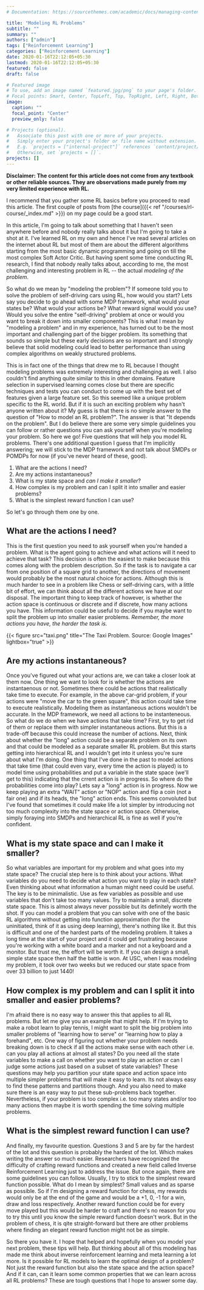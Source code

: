 ```yaml
---
# Documentation: https://sourcethemes.com/academic/docs/managing-content/

title: "Modeling RL Problems"
subtitle: ""
summary: ""
authors: ["admin"]
tags: ["Reinforcement Learning"]
categories: ["Reinforcement Learning"]
date: 2020-01-16T22:12:05+05:30
lastmod: 2020-01-16T22:12:05+05:30
featured: false
draft: false

# Featured image
# To use, add an image named `featured.jpg/png` to your page's folder.
# Focal points: Smart, Center, TopLeft, Top, TopRight, Left, Right, BottomLeft, Bottom, BottomRight.
image:
  caption: ""
  focal_point: "Center"
  preview_only: false

# Projects (optional).
#   Associate this post with one or more of your projects.
#   Simply enter your project's folder or file name without extension.
#   E.g. `projects = ["internal-project"]` references `content/project/deep-learning/index.md`.
#   Otherwise, set `projects = []`.
projects: []
---
```

**Disclaimer: The content for this article does not come from any textbook or other reliable sources. They are observations made purely from my very limited experience with RL.**
 
I recommend that you gather some RL basics before you proceed to read this article. The first couple of posts from [the course]({{< ref "/courses/rl-course/_index.md" >}}) on my page could be a good start.

In this article, I'm going to talk about something that I haven't seen anywhere before and nobody really talks about it but I'm going to take a shot at it. I've learned RL on my own and hence I've read several articles on the internet about RL but most of them are about the different algorithms starting from the most basic dynamic programming and going on till the most complex Soft Actor Critic. But having spent some time conducting RL research, I find that nobody really talks about, according to me, the most challenging and interesting problem in RL -- the actual _modeling of the problem_.

So what do we mean by "modeling the problem"? If someone told you to solve the problem of self-driving cars using RL, how would you start? Lets say you decide to go ahead with some MDP framework, what would your states be? What would your actions be? What reward signal would you use? Would you solve the entire "self-driving" problem at once or would you want to break it down into smaller components? This is what I mean by "modeling a problem" and in my experience, has turned out to be the most important and challenging part of the bigger problem. Its something that sounds so simple but these early decisions are so important and I strongly believe that solid modeling could lead to better performance than using complex algorithms on weakly structured problems.

This is in fact one of the things that drew me to RL because I thought modeling problems was extremely interesting and challenging as well. I also couldn't find anything quite similar to this in other domains. Feature selection in supervised learning comes close but there are specific techniques and tests you can conduct to come up with the best set of features given a large feature set. So this seemed like a unique problem specific to the RL world. But if it is such an exciting problem why hasn't anyone written about it? My guess is that there is no simple answer to the question of "How to model an RL problem?". The answer is that "It depends on the problem". But I do believe there are some very simple guidelines you can follow or rather questions you can ask yourself when you're modeling your problem. So here we go! Five questions that will help you model RL problems. There's one additional question I guess that I'm implicitly answering; we will stick to the MDP framework and not talk about SMDPs or POMDPs for now (if you've never heard of these, good).

1. What are the actions I need?
2. Are my actions instantaneous?
3. What is my state space and _can I make it smaller_?
4. How complex is my problem and can I split it into smaller and easier problems?
5. What is the simplest reward function I can use?

So let's go through them one by one.

## What are the actions I need?
This is the first question you need to ask yourself when you're handed a problem. What is the agent going to achieve and what actions will it need to achieve that task? This decision is often the easiest to make because this comes along with the problem description. So if the task is to navigate a car from one position of a square grid to another, the directions of movement would probably be the most natural choice for actions. Although this is much harder to see in a problem like Chess or self-driving cars, with a little bit of effort, we can think about all the different actions we have at our disposal. The important thing to keep track of however, is whether the action space is continuous or discrete and if discrete, how many actions you have. This information could be useful to decide if you maybe want to split the problem up into smaller easier problems.
_Remember, the more actions you have, the harder the task is._

{{< figure src="taxi.png" title="The Taxi Problem. Source: Google Images" lightbox="true" >}}

## Are my actions instantaneous?
Once you've figured out what your actions are, we can take a closer look at them now. One thing we want to look for is whether the actions are instantaenous or not. Sometimes there could be actions that realistically take time to execute. For example, in the above car-grid problem, if your actions were "move the car to the green square", this action could take time to execute realistically. Modeling them as instantaneous actions wouldn't be accurate. In the MDP framework, we need all actions to be instanteneous. So what do we do when we have actions that take time? First, try to get rid of them or replace them with simpler instantaneous actions. But this is a trade-off because this could increase the number of actions. Next, think about whether the "long" action could be a separate problem on its own and that could be modeled as a separate smaller RL problem. But this starts getting into hierarchical RL and I wouldn't get into it unless you're sure about what I'm doing.
One thing that I've done in the past to model actions that take time (that could even vary, every time the action is played) is to model time using probabilities and put a variable in the state space (we'll get to this) indicating that the crrent action is in progress. So where do the probabilities come into play? Lets say a "long" action is in progress. Now we keep playing an extra "WAIT" action or "NOP" action and flip a coin (not a fair one) and if its heads, the "long" action ends. This seems convoluted but I've found that sometimes it could make life a lot simpler by introducing not too much complexity into the state space or action space. Otherwise, simply foraying into SMDPs and hierarchical RL is fine as well if you're confident.

## What is my state space and can I make it smaller?
So what variables are important for my problem and what goes into my state space? The crucial step here is to think about your actions. What variables do you need to decide what action you want to play in each state? Even thinking about what information a human might need could be useful.
The key is to be minimalistic. Use as few variables as possible and use variables that don't take too many values. Try to maintain a small, discrete state space. This is almost always never possible but its definitely worth the shot. If you can model a problem that you can solve with one of the basic RL algorithms without getting into function approximation (for the uninitiated, think of it as using deep learning), there's nothing like it. But this is difficult and one of the hardest parts of the modeling problem.
It takes a long time at the start of your project and it could get frustrating because you're working with a white board and a marker and not a keyboard and a monitor. But trust me, the effort will be worth it. If you can design a small, simple state space then half the battle is won. At USC, when I was modeling my problem, it took over two weeks but we reduced our state space from over 33 billion to just 1440!

## How complex is my problem and can I split it into smaller and easier problems?
I'm afraid there is no easy way to answer this that applies to all RL problems. But let me give you an example that might help. If I'm trying to make a robot learn to play tennis, I might want to split the big problem into smaller problems of "learning how to serve" or "learning how to play a forehand", etc. One way of figuring out whether your problem needs breaking down is to check if all the actions make sense with each other i.e. can you play all actions at almost all states? Do you need all the state variables to make a call on whether you want to play an action or can I judge some actions just based on a subset of state variables?
These questions may help you partition your state space and action space into multiple simpler problems that will make it easy to learn. Its not always easy to find these patterns and partitions though. And you also need to make sure there is an easy way to put these sub-problems back together. Nevertheless, if your problem is too complex i.e. too many states and/or too many actions then maybe it is worth spending the time solving multiple problems.

## What is the simplest reward function I can use?
And finally, my favourite question. Questions 3 and 5 are by far the hardest of the lot and this question is probably the hardest of the lot. Which makes writing the answer so much easier. Researchers have recognized the difficulty of crafting reward functions and created a new field called Inverse Reinforcement Learning just to address the issue. But once again, there are some guidelines you can follow.
Usually, I try to stick to the simplest reward function possible. What do I mean by simplest? Small values and as sparse as possible. So if I'm designing a reward function for chess, my rewards would only be at the end of the game and would be a +1, 0, -1 for a win, draw and loss respectively. Another reward function could be for every move played but this would be harder to craft and there's no reason for you to try this until you know the simple reward function doesn't work. But in the problem of chess, it is qite straight-forward but there are other problems where finding an elegant reward function might not be as simple.


So there you have it. I hope that helped and hopefully when you model your next problem, these tips will help. But thinking about all of this modeling has made me think about inverse reinforcement learning and meta learning a lot more. Is it possible for RL models to learn the optimal design of a problem? Not just the reward function but also the state space and the action space? And if it can, can it learn some common properties that we can learn across all RL problems? These are tough questions that I hope to answer some day.


